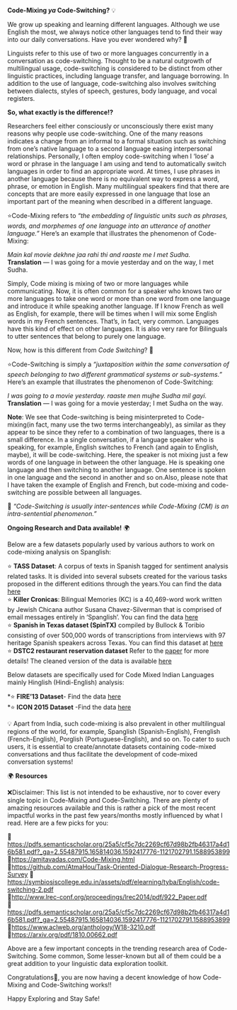 **Code-Mixing _ya_ Code-Switching?** 💡

We grow up speaking and learning different languages. Although we use English the most, we always notice other languages tend to find their way into our daily conversations. Have you ever wondered why? 🤔

Linguists refer to this use of two or more languages concurrently in a conversation as code-switching. Thought to be a natural outgrowth of multilingual usage, code-switching is considered to be distinct from other linguistic practices, including language transfer, and language borrowing. In addition to the use of language, code-switching also involves switching between dialects, styles of speech, gestures, body language, and vocal registers.  

**So, what exactly is the difference!?**  

Researchers feel either consciously or unconsciously there exist many reasons why people use code-switching. One of the many reasons indicates a change from an informal to a formal situation such as switching from one’s native language to a second language easing interpersonal relationships. Personally, I often employ code-switching when I ‘lose’ a word or phrase in the language I am using and tend to automatically switch languages in order to find an appropriate word. At times, I use phrases in another language because there is no equivalent way to express a word, phrase, or emotion in English. Many multilingual speakers find that there are concepts that are more easily expressed in one language that lose an important part of the meaning when described in a different language.

⭐Code-Mixing refers to _“the embedding of linguistic units such as phrases, words, and morphemes of one language into an utterance of another language.”_ Here’s an example that illustrates the phenomenon of Code-Mixing:  
        
_Main kal movie dekhne jaa rahi thi and raaste me I met Sudha._  
**Translation** — I was going for a movie yesterday and on the way, I met Sudha.  

Simply, Code mixing is mixing of two or more languages while communicating. Now, it is often common for a speaker who knows two or more languages to take one word or more than one word from one language and introduce it while speaking another language. If I know French as well as English, for example, there will be times when I will mix some English words in my French sentences. That’s, in fact, very common. Languages have this kind of effect on other languages. It is also very rare for Bilinguals to utter sentences that belong to purely one language.  

Now, how is this different from _Code Switching_? 🤔

⭐Code-Switching is simply a _“juxtaposition within the same conversation of speech belonging to two different grammatical systems or sub-systems.”_ Here’s an example that illustrates the phenomenon of Code-Switching:  

_I was going to a movie yesterday. raaste men mujhe Sudha mil gayi._  
**Translation** — I was going for a movie yesterday; I met Sudha on the way.  

**Note**: We see that Code-switching is being misinterpreted to Code-mixing(in fact, many use the two terms interchangeably), as similar as they appear to be since they refer to a combination of two languages, there is a small difference. In a single conversation, if a language speaker who is speaking, for example, English switches to French (and again to English, maybe), it will be code-switching. Here, the speaker is not mixing just a few words of one language in between the other language. He is speaking one language and then switching to another language. One sentence is spoken in one language and the second in another and so on.Also, please note that I have taken the example of English and French, but code-mixing and code-switching are possible between all languages.  


💯 _“Code-Switching is usually inter-sentences while Code-Mixing (CM) is an intra-sentential phenomenon.”_


**Ongoing Research and Data available!** 🌍

Below are a few datasets popularly used by various authors to work on code-mixing analysis on Spanglish:  

⭐ **TASS Dataset**: A corpus of texts in Spanish tagged for sentiment analysis related tasks. It is divided into several subsets created for the various tasks proposed in the different editions through the years.You can find the data [here](http://tass.sepln.org/tass_data/download.php)   
⭐  **Killer Cronicas**: Bilingual Memories (KC) is a 40,469-word work written by Jewish Chicana author Susana Chavez-Silverman that is comprised of email messages entirely in ‘Spanglish’. You can find the data [here](https://www.bibliovault.org/BV.book.epl?ISBN=9780299202248)  
⭐  **Spanish in Texas dataset (SpinTX)** compiled by Bullock & Toribio consisting of over 500,000 words of transcriptions from interviews with 97 heritage Spanish speakers across Texas. You can find this dataset at [here](http://spanishintexas.org/)  
⭐ **DSTC2 restaurant reservation dataset**   Refer to the [paper](https://aaai.org/ocs/index.php/WS/AAAIW18/paper/view/17447/15652) for more details! The cleaned version of the data is available [here](https://github.com/Divye02/baby-jarvis/tree/master/data/dstc2)  

Below datasets are specifically used for Code Mixed Indian Languages mainly Hinglish (Hindi-English) analysis:  

*⭐ **FIRE’13 Dataset**- Find the data [here](http://cse.iitkgp.ac.in/resgrp/cnerg/qa/fire13translit/)  
*⭐ **ICON 2015 Dataset** -Find the data [here](https://amitavadas.com/Code-Mixing.html)  


💡 Apart from India, such code-mixing is also prevalent in other multilingual regions of the world, for example, Spanglish (Spanish-English), Frenglish (French-English), Porglish (Portuguese-English), and so on. To cater to such users, it is essential to create/annotate datasets containing code-mixed conversations and thus facilitate the development of code-mixed conversation systems!  

🌍 **Resources**  

❌Disclaimer: This list is not intended to be exhaustive, nor to cover every single topic in Code-Mixing and Code-Switching. There are plenty of amazing resources available and this is rather a pick of the most recent impactful works in the past few years/months mostly influenced by what I read. Here are a few picks for you:  

📌https://pdfs.semanticscholar.org/25a5/cf5c7dc2269cf67d98b2fb46317a4d16b581.pdf?_ga=2.55487915.165814036.1592417776-1121702791.1588953899  
📌https://amitavadas.com/Code-Mixing.html  
📌https://github.com/AtmaHou/Task-Oriented-Dialogue-Research-Progress-Survey
📌https://symbiosiscollege.edu.in/assets/pdf/elearning/tyba/English/code-switching-2.pdf  
📌http://www.lrec-conf.org/proceedings/lrec2014/pdf/922_Paper.pdf  
📌https://pdfs.semanticscholar.org/25a5/cf5c7dc2269cf67d98b2fb46317a4d16b581.pdf?_ga=2.55487915.165814036.1592417776-1121702791.1588953899  
📌https://www.aclweb.org/anthology/W18-3210.pdf  
📌https://arxiv.org/pdf/1810.00662.pdf  


Above are a few important concepts in the trending research area of Code-Switching. Some common, Some lesser-known but all of them could be a great addition to your linguistic data exploration toolkit.  

Congratulations🎉, you are now having a decent knowledge of how Code-Mixing and Code-Switching works!!  

Happy Exploring and Stay Safe!  





